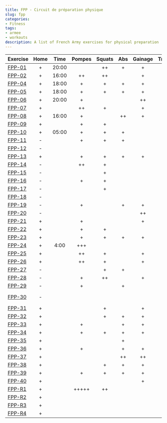 ```yaml
---
title: FPP - Circuit de préparation physique
slug: fpp
categories:
- Fitness
tags:
- armee
- workouts
description: A list of French Army exercises for physical preparation
---
```


|Exercise                       |Home|Time      |Pompes|Squats|Abs    |Gainage|Tractions|Run    |Others|Gears                   |
|-------------------------------|:--:|:--------:|:----:|:----:|:-----:|:-----:|:-------:|:-----:|:----:|:----------------------:|
|[FPP-01](fpp-01)               | +  | 20:00    |      | ++   | +     | +     |         |       | +    |                        |
|[FPP-02](fpp-02)               | +  | 16:00    | ++   | ++   |       | +     |         |       |      |                        |
|[FPP-04](fpp-04)               | +  | 18:00    | +    | +    | +     | +     |         |       |      |                        |
|[FPP-05](fpp-05)               | +  | 18:00    | +    | +    | +     | +     |         |       |      |                        |
|[FPP-06](fpp-06)               | +  | 20:00    | +    |      |       | ++    |         |       | +    |                        |
|[FPP-07](fpp-07)               | +  |          | ++   | +    |       | +     |         |       |      |                        |
|[FPP-08](fpp-08)               | +  | 16:00    | +    |      | ++    | +     |         |       |      |                        |
|[FPP-09](fpp-09)               | +  |          | +    | +    |       |       |         |       | ++   | elastique              |
|[FPP-10](fpp-10)               | +  | 05:00    | +    | +    | +     |       |         |       |      |                        |
|[FPP-11](fpp-11)               | -  |          | +    | +    | +     |       |         | +++   |      |                        |
|[FPP-12](fpp-12)               | -  |          |      |      |       |       | ++++    |       |      |                        |
|[FPP-13](fpp-13)               | +  |          | +    | +    | +     | +     |         |       |      |                        |
|[FPP-14](fpp-14)               | -  |          | ++   | +    |       |       |         | +++   |      |                        |
|[FPP-15](fpp-15)               | -  |          |      | +    |       |       |         | ++    |      |                        |
|[FPP-16](fpp-16)               | -  |          | +    | +    |       |       | ++      |       |      |                        |
|[FPP-17](fpp-17)               | -  |          |      | +    |       |       | +       | +     |      |                        |
|[FPP-18](fpp-18)               | -  |          |      |      |       |       | ++++    |       |      |                        |
|[FPP-19](fpp-19)               | -  |          | +    |      | +     | +     |         |       | +    | corde                  |
|[FPP-20](fpp-20)               | -  |          |      |      |       | ++    | ++      |       |      |                        |
|[FPP-21](fpp-21)               | +  |          | +    |      |       | +     |         |       | ++   |                        |
|[FPP-22](fpp-22)               | +  |          | +    | +    |       |       |         |       | +++  |                        |
|[FPP-23](fpp-23)               | +  |          | +    | +    | +     | +     |         |       |      |                        |
|[FPP-24](fpp-24)               | +  | 4:00     | +++  |      |       |       |         |       |      |                        |
|[FPP-25](fpp-25)               | +  |          | ++   | +    |       | +     |         |       |      |                        |
|[FPP-26](fpp-26)               | +  |          | ++   | +    |       | +     |         |       |      |                        |
|[FPP-27](fpp-27)               | -  |          |      | +    | +     |       | +       |       | +    | брусья                 |
|[FPP-28](fpp-28)               | -  |          | +    | ++   |       | +     |         |       |      | брусья                 |
|[FPP-29](fpp-29)               | -  |          | +    |      | +     |       |         |       | ++   | рукоход,брусья         |
|[FPP-30](fpp-30)               | -  |          |      |      |       |       | +       |       | +++  | брусья, рукоход        |
|[FPP-31](fpp-31)               | +  |          |      | +    |       | +     |         |       | ++   |                        |
|[FPP-32](fpp-32)               | +  |          |      | +    | +     | +     |         |       | +    |                        |
|[FPP-33](fpp-33)               | +  |          | +    |      | +     | +     |         |       | +    |                        |
|[FPP-34](fpp-34)               | +  |          | +    | +    | +     | +     |         |       |      |                        |
|[FPP-35](fpp-35)               | +  |          |      |      | +     |       |         |       | +++  |                        |
|[FPP-36](fpp-36)               | +  |          | +    |      | +     | +     |         |       | +    |                        |
|[FPP-37](fpp-37)               | +  |          |      |      | ++    | ++    |         |       |      |                        |
|[FPP-38](fpp-38)               | +  |          |      | +    | +     | +     |         |       | +    |                        |
|[FPP-39](fpp-39)               | +  |          | +    | +    | +     | +     |         |       |      |                        |
|[FPP-40](fpp-40)               | +  |          |      |      |       | +     |         |       | +++  |                        |
|[FPP-R1](fpp-r1)               | +  |          | +++++|++    |       |       |         |       |      | табурет                |
|[FPP-R2](fpp-r2)               | +  |          |      |      |       |       |         |       |      |                        |
|[FPP-R3](fpp-r3)               | +  |          |      |      |       |       |         |       |      |                        |
|[FPP-R4](fpp-r4)               | +  |          |      |      |       |       |         |       |      |                        |


